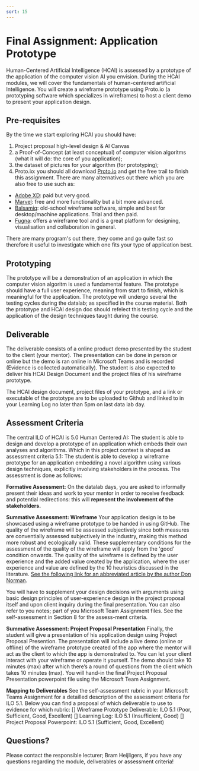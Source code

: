 ```yaml
---
sort: 15
---
```


# Final Assignment: Application Prototype

Human-Centered Artificial Intelligence (HCAI) is assessed by a prototype of the application of the computer vision AI you envision. During the HCAI modules, we will cover the fundamentals of human-centered artificial Intelligence. You will create a wireframe prototype using Proto.io (a prototyping software which specializes in wireframes) to host a client demo to present your application design.

## Pre-requisites
By the time we start exploring HCAI you should have:
1. Project proposal high-level design & AI Canvas
2. a Proof-of-Concept (at least conceptual) of computer vision algoritms (what it will do: the core of you application);
3. the dataset of pictures for your algorithm (for prototyping);
4. Proto.io: you should all download [Proto.io](www.Proto.io) and get the free trail to finish this assignment. There are many alternatives out there which you are also free to use  such as:
- [Adobe XD](https://helpx.adobe.com/xd/get-started.html): paid but very good.
- [Marvel](https://marvelapp.com/): free and more functionality but a bit more advanced.
- [Balsamiq](https://balsamiq.com/): old-school wireframe software, simple and best for desktop/machine applications. Trial and then paid.
- [Fugna](https://www.figma.com/wireframe-tool/): offers a wireframe tool and is a great platform for designing, visualisation and collaboration in general.

There are many program's out there, they come and go quite fast so therefore it useful to investigate which one fits your type of application best.


## Prototyping
The prototype will be a demonstration of an application in which the computer vision algoritm is used a fundamental feature. The prototype should have a full user experience, meaning from start to finish, which is meaningful for the application. The prototype will undergo several the testing cycles during the datalab; as specified in the course material. Both the prototype and HCAI design doc should refelect this testing cycle and the application of the design techniques taught during the course.


## Deliverable
The deliverable consists of a online product demo presented by the student to the client (your mentor). The presentation can be done in person or online but the demo is ran online in Microsoft Teams and is recorded (Evidence is collected automatically). The student is also expected to deliver his HCAI Design Document and the project files of his wireframe prototype.


The HCAI design document, project files of your prototype, and a link or executable of the prototype are to be uploaded to Github and linked to in your Learning Log no later than 5pm on last data lab day.

## Assessment Criteria
The central ILO of HCAI is 5.0 Human Centered AI: The student is able to design and develop a prototype of an application which embeds their own analyses and algorithms. Which in this project context is shaped as assessment criteria 5.1: The student is able to develop a wireframe prototype for an application embedding a novel algorithm using various design techniques, explicitly involving stakeholders in the process. The assessment is done as follows:

**Formative Assessment:** On the datalab days, you are asked to informally present their ideas and work to your mentor in order to receive feedback and potential redirections: this will **represent the involvement of the stakeholders.**

**Summative Assessment: Wireframe**
Your application design is to be showcased using a wireframe prototype to be handed in using GitHub. The quality of the wireframe will be assessed subjectively since both measures are conventially assessed subjectively in the industry, making this method more robust and ecologically valid. These supplementary conditions for the assessment of the quality of the wireframe will apply from the 'good' condition onwards. The quality of the wireframe is defined by the user experience and the added value created by the application, where the user experience and value are defined by the 10 heuristics discussed in the literature. [See the following link for an abbreviated article by the author Don Norman](https://www.nngroup.com/articles/ten-usability-heuristics/).

You will have to supplement your design decisions with arguments using basic design principles of user-experience design in the project proposal itself and upon client inquiry during the final presentation. You can also refer to you notes; part of you Microsoft Team Assignment files. See the self-assessment in Section 8 for the assess-ment criteria.

**Summative Assessment: Project Proposal Presentation** Finally, the student will give a presentation of his application design using Project Proposal Presention. The presentation will include a live demo (online or offline) of the wireframe prototype created of the app where the mentor will act as the client to which the app is demonstrated to. You can let your client interact with your wireframe or operate it yourself. The demo should take 10 minutes (max) after which there’s a round of questions from the client which takes 10 minutes (max). You will hand-in the final Project Proposal Presentation powerpoint file using the Microsoft Team Assignment.

**Mapping to Deliverables**
See the self-assessment rubric in your Microsoft Teams Assignment for a detailled description of the assessment criteria for ILO 5.1. Below you can find a proposal of which deliverable to use to evidence for which rubric:
[] Wireframe Prototype Deliverable: ILO 5.1 (Poor, Sufficient, Good, Excellent)
[] Learning Log: ILO 5.1 (Insufficient, Good)
[] Project Proposal Powerpoint: ILO 5.1 (Sufficient, Good, Excellent) 

## Questions?
Please contact the responsible lecturer; Bram Heijligers, if you have any questions regarding the module, deliverables or assessment criteria!